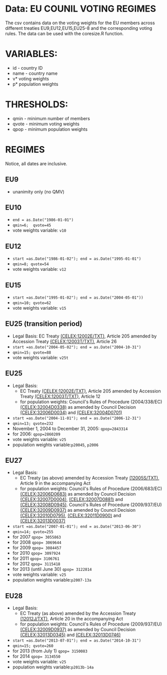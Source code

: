 Data: EU COUNIL VOTING REGIMES
==============================

The csv contains data on the voting weights for the EU members across different treaties EU9,EU12,EU15,EU25-8 and the corresponding voting rules. The data can be used with the coresize.R function. 

# VARIABLES:

* id - country ID
* name - country name 
* v* voting weights
* p* population weights 

# THRESHOLDS: 

* qmin - minimum number of members 
* qvote - minimum voting weights
* qpop - minimum population weights

# REGIMES 

Notice, all dates are inclusive. 

## EU9 

* unanimity only (no QMV)

## EU10 

* `end = as.Date("1986-01-01")`
* `qmin=6;  qvote=45`
* vote weights variable: `v10`
	
## EU12

* `start =as.Date("1986-01-02"); end = as.Date("1995-01-01")`
* `qmin=8; qvote=54`
* vote weights variable: `v12`
	
## EU15 

* `start =as.Date("1995-01-02"); end = as.Date("2004-05-01"))`
* `qmin=10; qvote=62`
* vote weights variable: `v15`

## EU25 (transition period)

* Legal Basis: EC Treaty [(CELEX:12002E/TXT)](http://eur-lex.europa.eu/legal-content/EN/TXT/?uri=CELEX:12002E/TXT), Article 205 amended by Accession Treaty [(CELEX:12003T/TXT)](http://eur-lex.europa.eu/legal-content/EN/TXT/?uri=CELEX:12003T/TXT), Article 26 
* `start =as.Date("2004-05-02"); end = as.Date("2004-10-31")`
* `qmin=15; qvote=88`
* vote weights variable: `v25t`
 
## EU25

* Legal Basis: 
	- EC Treaty [(CELEX:12002E/TXT)](http://eur-lex.europa.eu/legal-content/EN/TXT/?uri=CELEX:12002E/TXT), Article 205 amended by Accession Treaty [(CELEX:12003T/TXT)](http://eur-lex.europa.eu/legal-content/EN/TXT/?uri=CELEX:12003T/TXT), Article 12
	- for population weights: Council's Rules of Procedure (2004/338/EC) [(CELEX:32004D0338)](http://eur-lex.europa.eu/legal-content/EN/TXT/?uri=CELEX:32004D0338) as amended by Council Decision [(CELEX:32006D0034)](http://eur-lex.europa.eu/legal-content/EN/TXT/?qid=1418028936134&uri=CELEX:32006D0034) and [(CELEX:32004D0701)](http://eur-lex.europa.eu/legal-content/EN/TXT/?uri=CELEX:32004D0701)
*  `start =as.Date("2004-11-01"); end = as.Date("2006-12-31") `
*  `qmin=13; qvote=232`
*  November 1, 2004 to December 31, 2005: `qpop=2843314`
*  for 2006: `qpop=2860209`
* vote weights variable: `v25`
* population weights variable:`p20045`, `p2006` 

## EU27 

* Legal Basis: 
 	- EC Treaty (as above) amended by Accession Treaty [(12005S/TXT)](http://eur-lex.europa.eu/legal-content/EN/TXT/?uri=CELEX:12005S/TXT), Article 9 in the accompanying Act 
 	- for population weights: Council's Rules of Procedure (2006/683/EC) [(CELEX:32006D0683)](http://eur-lex.europa.eu/legal-content/EN/TXT/?uri=CELEX:32006D0683) as amended by Council Decision [(CELEX:32007D0004)](http://eur-lex.europa.eu/legal-content/EN/TXT/?uri=CELEX:32007D0004), [(CELEX:32007D0881)](http://eur-lex.europa.eu/legal-content/EN/TXT/?uri=CELEX:32007D0881) and  [(CELEX:32008D0945)](http://eur-lex.europa.eu/legal-content/EN/TXT/?uri=CELEX:32008D0945). Council's Rules of Procedure (2009/937/EU)  [(CELEX:32009D0937)](http://eur-lex.europa.eu/legal-content/EN/TXT/?uri=CELEX:32009D0937) as amended by Council Decision [(CELEX:32010D0795)](http://eur-lex.europa.eu/legal-content/EN/TXT/?qid=1418033560723&uri=CELEX:32010D0795), [(CELEX:32011D0900)](http://eur-lex.europa.eu/legal-content/EN/TXT/?qid=1418033560723&uri=CELEX:32011D0900) and  [(CELEX:32013D0037)](http://eur-lex.europa.eu/legal-content/EN/TXT/?qid=1418033877370&uri=CELEX:32013D0037)
*  `start =as.Date("2007-01-01"); end = as.Date("2013-06-30") `
*  `qmin=14; qvote=255` 
*  for 2007 `qpop= 3055863`
*  for 2008 `qpop= 3069644`
*  for 2009 `qpop= 3084457`
*  for 2010 `qpop= 3097924`
*  for 2011 `qpop= 3106761`
*  for 2012 `qpop= 3115418`
*  for 2013 (until June 30) `qpop= 3122814`
* vote weights variable: `v25`
* population weights variable:`p2007-13a` 

## EU28 

* Legal Basis: 
 	- EC Treaty (as above) amended by the Accession Treaty [(12012J/TXT)](http://eur-lex.europa.eu/legal-content/EN/TXT/?uri=CELEX:12012J/TXT), Article 20 in the accompanying Act
 	- for population weights: Council's Rules of Procedure (2009/937/EU)  [(CELEX:32009D0937)](http://eur-lex.europa.eu/legal-content/EN/TXT/?uri=CELEX:32009D0937) as amended by Council Decision [(CELEX:32013D0345)](http://eur-lex.europa.eu/legal-content/EN/TXT/?qid=1418033763223&uri=CELEX:32013D0345) and [(CELEX:32013D0746)](http://eur-lex.europa.eu/legal-content/EN/TXT/?qid=1418034475573&uri=CELEX:32013D0746)
*  `start =as.Date("2013-07-01"); end = as.Date("2014-10-31")`
*  `qmin=15; qvote=260` 
*  for 2013 (from July 1) `qpop= 3150083`
*  for 2014 `qpop= 3134550` 
* vote weights variable: `v25`
* population weights variable:`p2013b-14a` 

